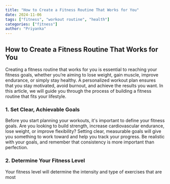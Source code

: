 ```yaml
---
title: "How to Create a Fitness Routine That Works for You"
date: 2024-11-06
tags: ["fitness", "workout routine", "health"]
categories: ["fitness"]
author: "Priyanka"
---
```


## How to Create a Fitness Routine That Works for You

Creating a fitness routine that works for you is essential to reaching your fitness goals, whether you’re aiming to lose weight, gain muscle, improve endurance, or simply stay healthy. A personalized workout plan ensures that you stay motivated, avoid burnout, and achieve the results you want. In this article, we will guide you through the process of building a fitness routine that fits your lifestyle.

### 1. Set Clear, Achievable Goals

Before you start planning your workouts, it's important to define your fitness goals. Are you looking to build strength, increase cardiovascular endurance, lose weight, or improve flexibility? Setting clear, measurable goals will give you something to work toward and help you track your progress. Be realistic with your goals, and remember that consistency is more important than perfection.

### 2. Determine Your Fitness Level

Your fitness level will determine the intensity and type of exercises that are most
